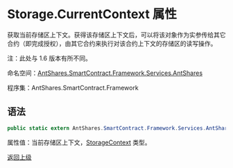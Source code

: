# Storage.CurrentContext 属性

获取当前存储区上下文。获得该存储区上下文后，可以将该对象作为实参传给其它合约（即完成授权），由其它合约来执行对该合约上下文的存储区的读写操作。

注：此处与 1.6 版本有所不同。

命名空间：[AntShares.SmartContract.Framework.Services.AntShares](../../Neo.md)

程序集：AntShares.SmartContract.Framework

## 语法

```c#
public static extern AntShares.SmartContract.Framework.Services.AntShares.StorageContext CurrentContext { get; }
```

属性值：当前存储区上下文，[StorageContext](../StorageContex.md) 类型。



[返回上级](../Storage.md)